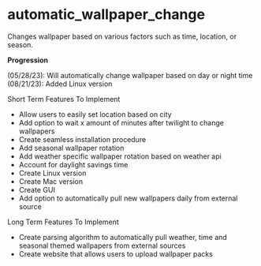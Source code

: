 # automatic_wallpaper_change
Changes wallpaper based on various factors such as time, location, or season. 

**Progression**

(05/28/23): Will automatically change wallpaper based on day or night time
(08/21/23): Added Linux version 

Short Term Features To Implement 
- Allow users to easily set location based on city
- Add option to wait x amount of minutes after twilight to change wallpapers 
- Create seamless installation procedure 
- Add seasonal wallpaper rotation 
- Add weather specific wallpaper rotation based on weather api 
- Account for daylight savings time 
- Create Linux version
- Create Mac version 
- Create GUI 
- Add option to automatically pull new wallpapers daily from external source 

Long Term Features To Implement 
- Create parsing algorithm to automatically pull weather, time and seasonal themed wallpapers from external sources 
- Create website that allows users to upload wallpaper packs

